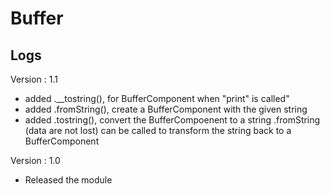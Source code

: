 # Buffer

## Logs

Version : 1.1
- added .__tostring(), for BufferComponent when "print" is called"
- added .fromString(), create a BufferComponent with the given string
- added .tostring(), convert the BufferCompoenent to a string .fromString (data are not lost) can be called to transform the string back to a BufferComponent

Version : 1.0
- Released the module

